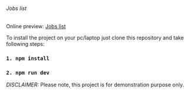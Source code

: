 ###### Jobs list

Online preview: [Jobs list](https://volodymyrvoronov.github.io/jobs-list/ "Jobs list")

To install the project on your pc/laptop just clone this repository and take following steps:
 ### `1. npm install`
 ### `2. npm run dev`
*DISCLAIMER:*
Please note, this project is for demonstration purpose only.